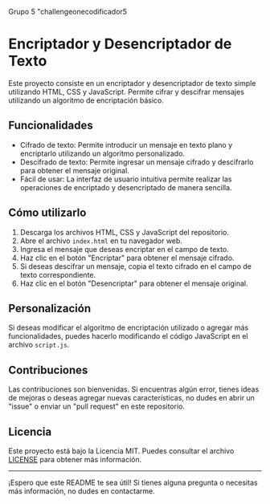 Grupo 5 "challengeonecodificador5
# Encriptador y Desencriptador de Texto

Este proyecto consiste en un encriptador y desencriptador de texto simple utilizando HTML, CSS y JavaScript. Permite cifrar y descifrar mensajes utilizando un algoritmo de encriptación básico.

## Funcionalidades

- Cifrado de texto: Permite introducir un mensaje en texto plano y encriptarlo utilizando un algoritmo personalizado.
- Descifrado de texto: Permite ingresar un mensaje cifrado y descifrarlo para obtener el mensaje original.
- Fácil de usar: La interfaz de usuario intuitiva permite realizar las operaciones de encriptado y desencriptado de manera sencilla.

## Cómo utilizarlo

1. Descarga los archivos HTML, CSS y JavaScript del repositorio.
2. Abre el archivo `index.html` en tu navegador web.
3. Ingresa el mensaje que deseas encriptar en el campo de texto.
4. Haz clic en el botón "Encriptar" para obtener el mensaje cifrado.
5. Si deseas descifrar un mensaje, copia el texto cifrado en el campo de texto correspondiente.
6. Haz clic en el botón "Desencriptar" para obtener el mensaje original.

## Personalización

Si deseas modificar el algoritmo de encriptación utilizado o agregar más funcionalidades, puedes hacerlo modificando el código JavaScript en el archivo `script.js`.

## Contribuciones

Las contribuciones son bienvenidas. Si encuentras algún error, tienes ideas de mejoras o deseas agregar nuevas características, no dudes en abrir un "issue" o enviar un "pull request" en este repositorio.

## Licencia

Este proyecto está bajo la Licencia MIT. Puedes consultar el archivo [LICENSE](LICENSE) para obtener más información.

---

¡Espero que este README te sea útil! Si tienes alguna pregunta o necesitas más información, no dudes en contactarme.
